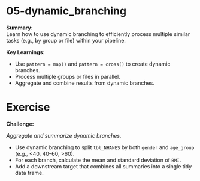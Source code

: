 # 05-dynamic_branching

**Summary:**  
Learn how to use dynamic branching to efficiently process multiple similar tasks (e.g., by group or file) within your pipeline.

**Key Learnings:**
- Use `pattern = map()` and `pattern = cross()` to create dynamic branches.
- Process multiple groups or files in parallel.
- Aggregate and combine results from dynamic branches.

# Exercise

**Challenge:**  

*Aggregate and summarize dynamic branches.*

- Use dynamic branching to split `tbl_NHANES` by both `gender` and `age_group` (e.g., <40, 40–60, >60).
- For each branch, calculate the mean and standard deviation of `BMI`.
- Add a downstream target that combines all summaries into a single tidy data frame.
